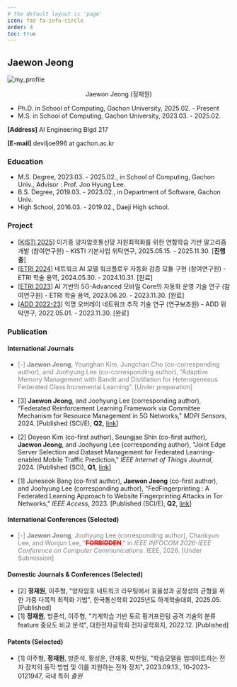 ```yaml
---
# the default layout is 'page'
icon: fas fa-info-circle
order: 4
toc: true
---
```






## Jaewon Jeong

![my_profile]("https://github.com/Joe2357/Joe2357.github.io/blob/main/assets/img/ID.jpg")

<center>
Jaewon Jeong (정재원)
</center>

- Ph.D. in School of Computing, Gachon University, 2025.02. - Present
- M.S. in School of Computing, Gachon University, 2023.03. - 2025.02.



**[Address]** AI Engineering Blgd 217

**[E-mail]** deviljoe996 at gachon.ac.kr




### Education

- M.S. Degree, 2023.03. - 2025.02., in School of Computing, Gachon Univ., Advisor : Prof. Joo Hyung Lee.
- B.S. Degree, 2019.03. - 2023.02., in Department of Software, Gachon Univ.
- High School, 2016.03. - 2019.02., Daeji High school.



### Project

- [[KISTI 2025](https://joe2357.github.io/tags/korea-institute-of-science-and-technology-information-kisti-2025/)] 이기종 양자암호통신망 자원최적화를 위한 연합학습 기반 알고리즘 개발 (참여연구원) - KISTI 기본사업 위탁연구, 2025.05.15. - 2025.11.30. [**진행중**]
- [[ETRI 2024](https://joe2357.github.io/tags/electronics-and-telecommunications-research-institute-etri-2024/)] 네트워크 AI 모델 워크플로우 자동화 검증 모듈 구현 (참여연구원) - ETRI 학술 용역, 2024.05.30. - 2024.10.31. [완료]
- [[ETRI 2023](https://joe2357.github.io/tags/electronics-and-telecommunications-research-institute-etri-2023/)] AI 기반의 5G-Advanced 모바일 Core의 자동화 운영 기술 연구 (참여연구원) - ETRI 학술 용역, 2023.06.20. - 2023.11.30. [완료]
- [[ADD 2022-23](https://joe2357.github.io/tags/agency-for-defense-development-add-2022-23/)] 익명 오버레이 네트워크 추적 기술 연구 (연구보조원) - ADD 위탁연구, 2022.05.01. - 2023.11.30. [완료]



### Publication

#### International Journals

- <span style="color:gray">[-] **Jaewon Jeong**, Younghan Kim, Jungchan Cho (co-corresponding author), and Joohyung Lee (co-corresponding author), “Adaptive Memory Management with Bandit and Distillation for Heterogeneous Federated Class Incremental Learning”. [Under preparation]</span>
- [3] **Jaewon Jeong**, and Joohyung Lee (corresponding author), "Federated Reinforcement Learning Framework via Committee Mechanism for Resource Management in 5G Networks," *MDPI Sensors*, 2024. [Published (SCI/E), **Q2,** [link](https://www.mdpi.com/1424-8220/24/21/7031)]

- [2] Doyeon Kim (co-first author), Seungjae Shin (co-first author), **Jaewon Jeong**, and Joohyung Lee (corresponding author), "Joint Edge Server Selection and Dataset Management for Federated Learning-enabled Mobile Traffic Prediction," *IEEE Internet of Things Journal*, 2024. [Published (SCI), **Q1,** [link](https://ieeexplore.ieee.org/document/10201864)]
- [1] Juneseok Bang (co-first author), **Jaewon Jeong** (co-first author), and Joohyung Lee (corresponding author), "FedFingerprinting : A Federated Learning Approach to Website Fingerprinting Attacks in Tor Networks," *IEEE Access*, 2023. [Published (SCI/E), **Q2**, [link](https://ieeexplore.ieee.org/document/10194906?source=authoralert)]

#### International Conferences (Selected)

- <span style="color:gray">[-] **Jaewon Jeong**, Joohyung Lee (corresponding author), Chankyun Lee, and Wonjun Lee, "<b style="color:red">~~FORBIDDEN~~</b>," in *IEEE INFOCOM 2026-IEEE Conference on Computer Communications*. IEEE, 2026. [Under Submission]</span>

#### Domestic Journals & Conferences (Selected)

- [2] **정재원**, 이주형, "양자암호 네트워크 라우팅에서 효율성과 공정성의 균형을 위한 가중 다목적 최적화 기법", 한국통신학회 2025년도 하계학술대회, 2025.05. [Published]
- [1] **정재원**, 방준석, 이주형, "기계학습 기반 토르 핑거프린팅 공격 기술의 분류 feature 중요도 비교 분석", 대한전자공학회 전자공학회지, 2022.12. [Published]

#### Patents (Selected)

- [1] 이주형, **정재원**, 방준석, 황성운, 안재홍, 박찬일, "학습모델을 업데이트하는 전자 장치의 동작 방법 및 이를 지원하는 전자 장치", 2023.09.13., 10-2023-0121947, 국내 특허 *출원*

